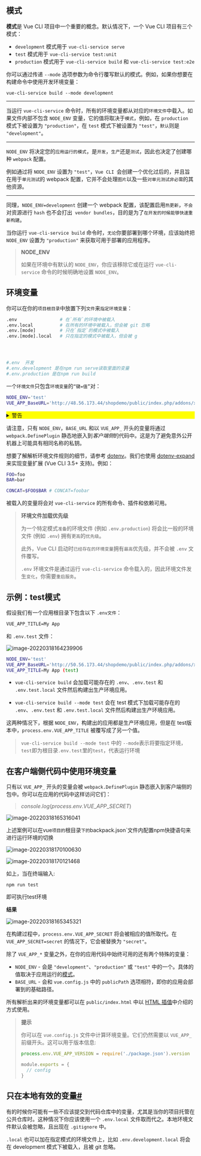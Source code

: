 ## 模式

**模式**是 Vue CLI 项目中一个重要的概念。默认情况下，一个 Vue CLI 项目有三个模式：

- `development` 模式用于 `vue-cli-service serve`
- `test` 模式用于 `vue-cli-service test:unit`
- `production` 模式用于 `vue-cli-service build` 和 `vue-cli-service test:e2e`

你可以通过传递 `--mode` 选项参数为命令行覆写默认的模式。例如，如果你想要在构建命令中使用开发环境变量：

```shell
vue-cli-service build --mode development
```

---

当运行 `vue-cli-service` 命令时，所有的环境变量都从对应的`环境文件`中载入。如果文件内部不包含 `NODE_ENV` 变量，它的值将取决于`模式`，例如，在 `production` 模式下被设置为 `"production"`，在 `test` 模式下被设置为 `"test"`，`默认`则是 `"development"`。

---

`NODE_ENV` 将决定您的`应用运行的模式`，是`开发`，`生产`还是`测试`，因此也决定了创建哪种 `webpack` 配置。

例如通过将 `NODE_ENV` 设置为 `"test"`，`Vue CLI `会创建一个优化过后的，并且旨在用于`单元测试`的 webpack 配置，它并不会处理`图片`以及一些`对单元测试非必需`的其他资源。

---

同理，`NODE_ENV=development` 创建一个 webpack 配置，该配置启用`热更新`，`不会`对资源进行 `hash` 也不会打出` vendor bundles`，目的是为了`在开发的时候能够快速重新构建`。

当你运行 `vue-cli-service build` 命令时，`无论`你要部署到哪个环境，应该始终把 `NODE_ENV` 设置为 `"production"` 来获取可用于部署的应用程序。

> **NODE_ENV**
>
> 如果在环境中有默认的 `NODE_ENV`，你应该移除它或在运行 `vue-cli-service` 命令的时候明确地设置 `NODE_ENV`。

## 环境变量

你可以在你的`项目根目录`中放置下列`文件`来`指定环境变量`：

```sh
.env                # 在`所有`的环境中被载入
.env.local          # 在所有的环境中被载入，但会被 git 忽略
.env.[mode]         # 只在`指定`的模式中被载入
.env.[mode].local   # 只在指定的模式中被载入，但会被 g




#.env  开发
#.env.development 是在npm run serve读取里面的变量
#.env.production 是在npm run build
```

一个`环境文件`只包含`环境变量`的`“键=值”`对：

```sh
NODE_ENV='test'
VUE_APP_BaseURL='http://48.56.173.44/shopdemo/public/index.php/addons/xshop';
```

<details style="background:yellow">
    <summary>警告</summary>
    不要在你的应用程序中存储任何机密信息（例如私有 API 密钥）！
    <br>
    环境变量会随着构建打包嵌入到输出代码，意味着任何人都有机会能够看到它。
</details>

请注意，只有 `NODE_ENV`，`BASE_URL` 和以 `VUE_APP_` 开头的变量将通过 `webpack.DefinePlugin` 静态地嵌入到*客户端侧*的代码中。这是为了避免意外公开机器上可能具有相同名称的私钥。

想要了解解析环境文件规则的细节，请参考 [dotenv](https://github.com/motdotla/dotenv#rules)。我们也使用 [dotenv-expand](https://github.com/motdotla/dotenv-expand) 来实现变量扩展 (Vue CLI 3.5+ 支持)。例如：

```sh
FOO=foo
BAR=bar

CONCAT=$FOO$BAR # CONCAT=foobar
```

被载入的变量将会对 `vue-cli-service` 的所有命令、插件和依赖可用。

> **环境文件加载优先级**
>
> 为一个特定模式`准备`的环境文件 (例如 `.env.production`) 将会比一般的环境文件 (例如 `.env`) 拥有`更高`的`优先级`。
>
> 此外，Vue CLI 启动时`已经存在的环境变量`拥有`最高`优先级，并不会被 `.env` 文件覆写。
>
> `.env` 环境文件是通过运行 `vue-cli-service` 命令载入的，因此环境文件发生`变化`，你需要`重启服务`。

## 示例：test模式

假设我们有一个应用根目录下包含以下 `.env文件`：

```txt
VUE_APP_TITLE=My App
```

和 `.env.test` 文件：

![image-20220318164239906](7_3_开发环境和模式/image-20220318164239906.png)

```sh
NODE_ENV='test'
VUE_APP_BaseURL='http://50.56.173.44/shopdemo/public/index.php/addons/xshop';
VUE_APP_TITLE=My App (test)
```

- `vue-cli-service build` 会加载可能存在的 `.env`、`.env.test` 和 `.env.test.local` 文件然后构建出生产环境应用。

- `vue-cli-service build --mode test` 会在 test 模式下加载可能存在的 `.env`、`.env.test` 和 `.env.test.local` 文件然后构建出生产环境应用。

这两种情况下，根据 `NODE_ENV`，构建出的应用都是生产环境应用，但是在 test版本中，`process.env.VUE_APP_TITLE` 被覆写成了另一个值。

> `vue-cli-service build --mode test` 中的 `--mode`表示将要指定环境，`test`即为根目录`.env.test`里的`test`，代表运行环境

## 在客户端侧代码中使用环境变量

只有以 `VUE_APP_` 开头的变量会被 `webpack.DefinePlugin` 静态嵌入到客户端侧的包中。你可以在应用的代码中这样访问它们：

> $console.log(process.env.VUE\_APP\_SECRET)$

![image-20220318165316041](7_3_开发环境和模式/image-20220318165316041.png)

上述案例可以在vue`项目的`根目录`下的`backpack.json`文件内配置npm快捷语句来进行运行环境的切换

![image-20220318170100630](7_3_开发环境和模式/image-20220318170100630.png)

![image-20220318170121468](7_3_开发环境和模式/image-20220318170121468.png)

如上，当在终端输入:

```shell
npm run test
```

即可执行test环境

**结果**

![image-20220318165345321](7_3_开发环境和模式/image-20220318165345321.png)

在构建过程中，`process.env.VUE_APP_SECRET` 将会被相应的值所取代。在 `VUE_APP_SECRET=secret` 的情况下，它会被替换为 `"secret"`。

除了 `VUE_APP_*` 变量之外，在你的应用代码中始终可用的还有两个特殊的变量：

- `NODE_ENV` - 会是 `"development"`、`"production"` 或 `"test"` 中的一个。具体的值取决于应用运行的[模式](https://cli.vuejs.org/zh/guide/mode-and-env.html#模式)。
- `BASE_URL` - 会和 `vue.config.js` 中的 `publicPath` 选项相符，即你的应用会部署到的基础路径。

所有解析出来的环境变量都可以在 `public/index.html` 中以 [HTML 插值](https://cli.vuejs.org/zh/guide/html-and-static-assets.html#插值)中介绍的方式使用。

> **提示**
>
> 你可以在 `vue.config.js` 文件中计算环境变量。它们仍然需要以 `VUE_APP_` 前缀开头。这可以用于版本信息:
>
> ```js
> process.env.VUE_APP_VERSION = require('./package.json').version
> 
> module.exports = {
>   // config
> }
> ```

## 只在本地有效的变量[#](https://cli.vuejs.org/zh/guide/mode-and-env.html#只在本地有效的变量)

有的时候你可能有一些不应该提交到代码仓库中的变量，尤其是当你的项目托管在公共仓库时。这种情况下你应该使用一个 `.env.local` 文件取而代之。本地环境文件默认会被忽略，且出现在 `.gitignore` 中。

`.local` 也可以加在指定模式的环境文件上，比如 `.env.development.local` 将会在 development 模式下被载入，且被 git 忽略。


